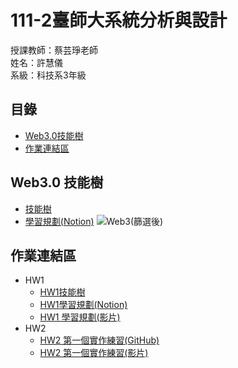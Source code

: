 # 111-2臺師大系統分析與設計
授課教師：蔡芸琤老師  
姓名：許慧儀  
系級：科技系3年級 
## 目錄
* [Web3.0技能樹](https://github.com/Memory-HuiYi/SAD#web30-%E6%8A%80%E8%83%BD%E6%A8%B9)  
* [作業連結區](https://github.com/Memory-HuiYi/SAD#%E4%BD%9C%E6%A5%AD%E9%80%A3%E7%B5%90%E5%8D%80)  

## Web3.0 技能樹
* [技能樹](https://gitmind.com/app/docs/muk83qeh)
* [學習規劃(Notion)](https://enormous-allspice-0c1.notion.site/Web3-0-d4c0526f3fae497d95ce0b4cab9d8253)
![Web3(篩選後)](https://user-images.githubusercontent.com/125955622/226163606-6da48a95-49d8-44b9-8900-4c86367b5cb3.jpg)

## 作業連結區
- HW1
    - [HW1技能樹](https://gitmind.com/app/docs/muk83qeh)
    - [HW1學習規劃(Notion)](https://www.notion.so/Web3-0-d4c0526f3fae497d95ce0b4cab9d8253)
    - [HW1 學習規劃(影片)](https://www.youtube.com/watch?v=EzxgtZAXcQU)
- HW2
    - [HW2 第一個實作練習(GitHub)](https://github.com/Memory-HuiYi/SAD/tree/main/Vue/firstvue)
    - [HW2 第一個實作練習(影片)]()


<!-- ## 目錄
* [課程筆記區](https://github.com/Memory-HuiYi/SAD#%E8%AA%B2%E7%A8%8B%E7%AD%86%E8%A8%98%E5%8D%80)  
* [專題連結區](https://github.com/Memory-HuiYi/SAD#%E5%B0%88%E9%A1%8C%E9%80%A3%E7%B5%90%E5%8D%80)  


## 課程筆記區
## 專題連結區 -->
